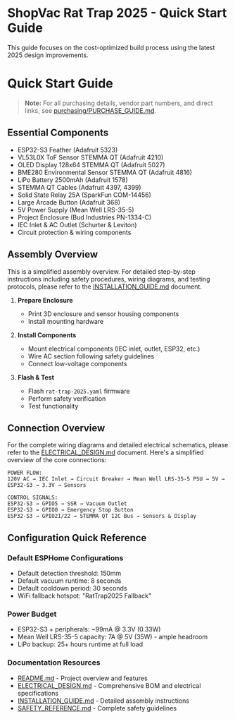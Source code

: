 # ShopVac Rat Trap 2025 - Quick Start Guide

This guide focuses on the cost-optimized build process using the latest 2025 design improvements.

Quick Start Guide
=================

> **Note:** For all purchasing details, vendor part numbers, and direct links, see [purchasing/PURCHASE_GUIDE.md](purchasing/PURCHASE_GUIDE.md).

## Essential Components
- ESP32-S3 Feather (Adafruit 5323)
- VL53L0X ToF Sensor STEMMA QT (Adafruit 4210)
- OLED Display 128x64 STEMMA QT (Adafruit 5027)
- BME280 Environmental Sensor STEMMA QT (Adafruit 4816)
- LiPo Battery 2500mAh (Adafruit 1578)
- STEMMA QT Cables (Adafruit 4397, 4399)
- Solid State Relay 25A (SparkFun COM-14456)
- Large Arcade Button (Adafruit 368)
- 5V Power Supply (Mean Well LRS-35-5)
- Project Enclosure (Bud Industries PN-1334-C)
- IEC Inlet & AC Outlet (Schurter & Leviton)
- Circuit protection & wiring components

## Assembly Overview

This is a simplified assembly overview. For detailed step-by-step instructions including safety procedures, wiring diagrams, and testing protocols, please refer to the [INSTALLATION_GUIDE.md](INSTALLATION_GUIDE.md) document.

1. **Prepare Enclosure**
   - Print 3D enclosure and sensor housing components
   - Install mounting hardware

2. **Install Components**
   - Mount electrical components (IEC inlet, outlet, ESP32, etc.)
   - Wire AC section following safety guidelines
   - Connect low-voltage components

3. **Flash & Test**
   - Flash `rat-trap-2025.yaml` firmware
   - Perform safety verification
   - Test functionality

## Connection Overview

For the complete wiring diagrams and detailed electrical schematics, please refer to the [ELECTRICAL_DESIGN.md](ELECTRICAL_DESIGN.md) document. Here's a simplified overview of the core connections:

```
POWER FLOW:
120V AC → IEC Inlet → Circuit Breaker → Mean Well LRS-35-5 PSU → 5V → ESP32-S3 → 3.3V → Sensors

CONTROL SIGNALS:
ESP32-S3 → GPIO5 → SSR → Vacuum Outlet
ESP32-S3 → GPIO0 → Emergency Stop Button
ESP32-S3 → GPIO21/22 → STEMMA QT I2C Bus → Sensors & Display
```

## Configuration Quick Reference

### Default ESPHome Configurations
- Default detection threshold: 150mm
- Default vacuum runtime: 8 seconds
- Default cooldown period: 30 seconds
- WiFi fallback hotspot: "RatTrap2025 Fallback"

### Power Budget
- ESP32-S3 + peripherals: ~99mA @ 3.3V (0.33W)
- Mean Well LRS-35-5 capacity: 7A @ 5V (35W) - ample headroom
- LiPo backup: 25+ hours runtime at full load

### Documentation Resources
- [README.md](README.md) - Project overview and features
- [ELECTRICAL_DESIGN.md](ELECTRICAL_DESIGN.md) - Comprehensive BOM and electrical specifications
- [INSTALLATION_GUIDE.md](INSTALLATION_GUIDE.md) - Detailed assembly instructions
- [SAFETY_REFERENCE.md](SAFETY_REFERENCE.md) - Complete safety guidelines
